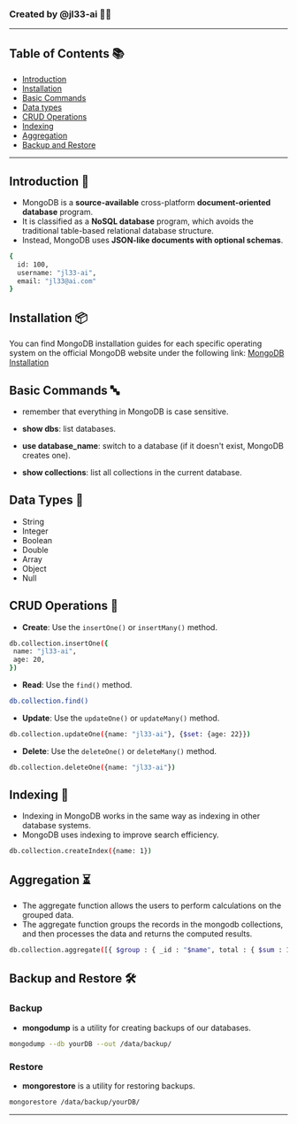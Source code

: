 
### Created by @jl33-ai 👦🏻

-------

## Table of Contents 📚

- [Introduction](#introduction)
- [Installation](#installation)
- [Basic Commands](#basic-commands)
- [Data types](#data-types)
- [CRUD Operations](#crud-operations)
- [Indexing](#indexing)
- [Aggregation](#aggregation)
- [Backup and Restore](#backup-and-restore)

-------

<a name="introduction"></a>
## Introduction 👋

- MongoDB is a **source-available** cross-platform **document-oriented database** program.
- It is classified as a **NoSQL database** program, which avoids the traditional table-based relational database structure. 
- Instead, MongoDB uses **JSON-like documents with optional schemas**.
```sh
{
  id: 100,
  username: "jl33-ai",
  email: "jl33@ai.com"
}
```

<a name="installation"></a>
## Installation 📦

You can find MongoDB installation guides for each specific operating system on the official MongoDB website under the following link: [MongoDB Installation](https://docs.mongodb.com/manual/installation/)

<a name="basic-commands"></a>
## Basic Commands 🔤

- remember that everything in MongoDB is case sensitive.

- **show dbs**: list databases.
- **use database_name**: switch to a database (if it doesn't exist, MongoDB creates one).
- **show collections**: list all collections in the current database.

<a name="data-types"></a>
## Data Types 💾

- String 
- Integer
- Boolean
- Double 
- Array 
- Object
- Null 

<a name="crud-operations"></a>
## CRUD Operations 👷

- **Create**: Use the `insertOne()` or `insertMany()` method.
```sh
db.collection.insertOne({
 name: "jl33-ai",
 age: 20,
})
```
- **Read**: Use the `find()` method.
```sh
db.collection.find()
```
- **Update**: Use the `updateOne()` or `updateMany()` method.
```sh
db.collection.updateOne({name: "jl33-ai"}, {$set: {age: 22}})
```
- **Delete**: Use the `deleteOne()` or `deleteMany()` method.
```sh
db.collection.deleteOne({name: "jl33-ai"})
```

<a name="indexing"></a>
## Indexing 📍

- Indexing in MongoDB works in the same way as indexing in other database systems. 
- MongoDB uses indexing to improve search efficiency.
```sh
db.collection.createIndex({name: 1})
```

<a name="aggregation"></a>
## Aggregation ⏳

- The aggregate function allows the users to perform calculations on the grouped data.
- The aggregate function groups the records in the mongodb collections, and then processes the data and returns the computed results.
```sh
db.collection.aggregate([{ $group : { _id : "$name", total : { $sum : 1 }}}])
```

<a name="backup-and-restore"></a>
## Backup and Restore 🛠️

### Backup
- **mongodump** is a utility for creating backups of our databases.
```sh
mongodump --db yourDB --out /data/backup/
```
### Restore
- **mongorestore** is a utility for restoring backups.
```sh
mongorestore /data/backup/yourDB/
```

---
